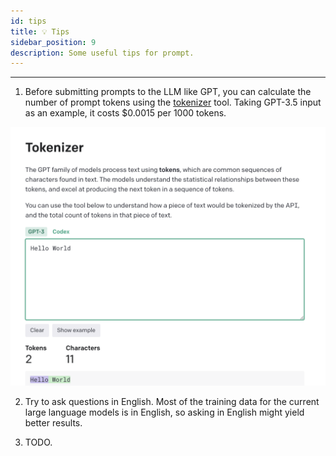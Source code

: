 ```yaml
---
id: tips
title: 💡 Tips
sidebar_position: 9
description: Some useful tips for prompt.
---
```


------

1. Before submitting prompts to the LLM like GPT, you can calculate the number of prompt tokens using the [tokenizer](https://platform.openai.com/tokenizer) tool. Taking GPT-3.5 input as an example, it costs $0.0015 per 1000 tokens.

![tokenizer](./assets/image-20230824170747201.png)

2. Try to ask questions in English. Most of the training data for the current large language models is in English, so asking in English might yield better results.

3. TODO.

